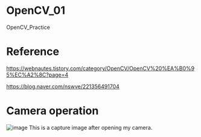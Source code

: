 # OpenCV_01
OpenCV_Practice 

# Reference
https://webnautes.tistory.com/category/OpenCV/OpenCV%20%EA%B0%95%EC%A2%8C?page=4

https://blog.naver.com/nswve/221356491704

# Camera operation 
![image](https://user-images.githubusercontent.com/49361619/152483443-094db64a-c03a-4e11-bb79-b0ee8ad56e61.png)
This is a capture image after opening my camera. 


